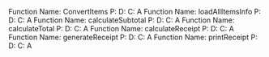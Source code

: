 Function Name: ConvertItems
P: 
D:
C:
A
Function Name: loadAllItemsInfo
P:
D:
C:
A
Function Name: calculateSubtotal
P:
D:
C:
A
Function Name: calculateTotal
P:
D:
C:
A
Function Name: calculateReceipt
P:
D:
C:
A
Function Name: generateReceipt
P:
D:
C:
A
Function Name: printReceipt
P:
D:
C:
A